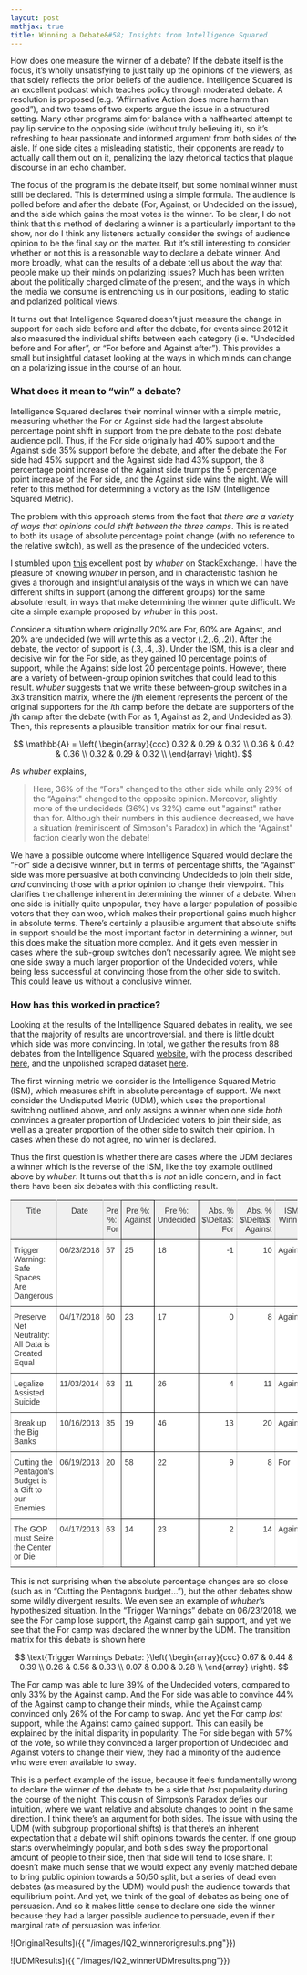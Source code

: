 ```yaml
---
layout: post
mathjax: true
title: Winning a Debate&#58; Insights from Intelligence Squared
---
```

 
How does one measure the winner of a debate? If the debate itself is the focus, it’s wholly unsatisfying to just tally up the opinions of the viewers, as that solely reflects the prior beliefs of the audience. Intelligence Squared is an excellent podcast which teaches policy through moderated debate. A resolution is proposed (e.g. “Affirmative Action does more harm than good”), and two teams of two experts argue the issue in a structured setting. Many other programs aim for balance with a halfhearted attempt to pay lip service to the opposing side (without truly believing it), so it’s refreshing to hear passionate and informed argument from both sides of the aisle. If one side cites a misleading statistic, their opponents are ready to actually call them out on it, penalizing the lazy rhetorical tactics that plague discourse in an echo chamber.

The focus of the program is the debate itself, but some nominal winner must still be declared. This is determined using a simple formula. The audience is polled before and after the debate (For, Against, or Undecided on the issue), and the side which gains the most votes is the winner. To be clear, I do not think that this method of declaring a winner is a particularly important to the show, nor do I think any listeners actually consider the swings of audience opinion to be the final say on the matter. But it’s still interesting to consider whether or not this is a reasonable way to declare a debate winner. And more broadly, what can the results of a debate tell us about the way that people make up their minds on polarizing issues? Much has been written about the politically charged climate of the present, and the ways in which the media we consume is entrenching us in our positions, leading to static and polarized political views. 

It turns out that Intelligence Squared doesn’t just measure the change in support for each side before and after the debate, for events since 2012 it also measured the individual shifts between each category (i.e. “Undecided before and For after”, or “For before and Against after”). This provides a small but insightful dataset looking at the ways in which minds can change on a polarizing issue in the course of an hour. 

### What does it mean to “win” a debate?

Intelligence Squared declares their nominal winner with a simple metric, measuring whether the For or Against side had the largest absolute percentage point shift in support from the pre debate to the post debate audience poll. Thus, if the For side originally had 40% support and the Against side 35% support before the debate, and after the debate the For side had 45% support and the Against side had 43% support, the 8 percentage point increase of the Against side trumps the 5 percentage point increase of the For side, and the Against side wins the night. We will refer to this method for determining a victory as the ISM (Intelligence Squared Metric).

The problem with this approach stems from the fact  that *there are a variety of ways that opinions could shift between the three camps*. This is related to both its usage of absolute percentage point change (with no reference to the relative switch), as well as the presence of the undecided voters.

I stumbled upon [this](https://stats.stackexchange.com/a/94742) excellent post by *whuber* on StackExchange. I have the pleasure of knowing *whuber* in person, and in characteristic fashion he gives a thorough and insightful analysis of the ways in which we can have different shifts in support (among the different groups) for the same absolute result, in ways that make determining the winner quite difficult. We cite a simple example proposed by *whuber* in this post.

Consider a situation where originally 20% are For, 60% are Against, and 20% are undecided (we will write this as a vector $(.2, .6, .2)$). After the debate, the vector of support is $(.3, .4, .3)$. Under the ISM, this is a clear and decisive win for the For side, as they gained 10 percentage points of support, while the Against side lost 20 percentage points. However, there are a variety of between-group opinion switches that could lead to this result. *whuber* suggests that we write these between-group switches in a 3x3 transition matrix, where the $ij$th element represents the percent of the original supporters for the $i$th camp before the debate are supporters of the $j$th camp after the debate (with For as 1, Against as 2, and Undecided as 3). Then, this represents a plausible transition matrix for our final result.

$$
\mathbb{A} = \left(
\begin{array}{ccc}
 0.32 & 0.29 & 0.32 \\
 0.36 & 0.42 & 0.36 \\
 0.32 & 0.29 & 0.32 \\
\end{array}
\right).
$$

As *whuber* explains,

> Here, 36% of the “Fors" changed to the other side while only 29% of the “Against" changed to the opposite opinion. Moreover, slightly more of the undecideds (36%) vs 32%) came out "against" rather than for. Although their numbers in this audience decreased, we have a situation (reminiscent of Simpson's Paradox) in which the “Against" faction clearly won the debate!

We have a possible outcome where Intelligence Squared would declare the “For” side a decisive winner, but in terms of percentage shifts, the “Against” side was more persuasive at both convincing Undecideds to join their side, *and* convincing those with a prior opinion to change their viewpoint. This clarifies the challenge inherent in determining the winner of a debate. When one side is initially quite unpopular, they have a larger population of possible voters that they can woo, which makes their proportional gains much higher in absolute terms. There’s certainly a plausible argument that absolute shifts in support should be the most important factor in determining a winner, but this does make the situation more complex. And it gets even messier in cases where  the sub-group switches don’t necessarily agree. We might see one side sway a much larger proportion of the Undecided voters, while being less successful at convincing those from the other side to switch. This could leave us without a conclusive winner.

### How has this worked in practice?

Looking at the results of the Intelligence Squared debates in reality, we see that the majority of results are uncontroversial. and there is little doubt which side was more convincing. In total, we gather the results from 88 debates from the Intelligence Squared [website](https://www.intelligencesquaredus.org/debates), with the process described [here](https://dylanpotteroconnell.github.io/debateresults2/), and the unpolished scraped dataset [here](https://github.com/dylanpotteroconnell/IntelSquaredProject/blob/master/votingresultsfinal.csv).

The first winning metric we consider is the Intelligence Squared Metric (ISM), which measures shift in absolute percentage of support. We next consider the Undisputed Metric (UDM), which uses the proportional switching outlined above, and only assigns a winner when one side *both* convinces a greater proportion of Undecided voters to join their side, as well as a greater proportion of the other side to switch their opinion. In cases when these do not agree, no winner is declared.

Thus the first question is whether there are cases where the UDM declares a winner which is the reverse of the ISM, like the toy example outlined above by *whuber*. It turns out that this is *not* an idle concern, and in fact there have been six debates with this conflicting result.

<style type="text/css">
.tg  {border-collapse:collapse;border-spacing:0;border-color:#ccc;}
.tg td{font-family:Arial, sans-serif;font-size:14px;padding:10px 5px;border-style:solid;border-width:1px;overflow:hidden;word-break:normal;border-color:#ccc;color:#333;background-color:#fff;}
.tg th{font-family:Arial, sans-serif;font-size:14px;font-weight:normal;padding:10px 5px;border-style:solid;border-width:1px;overflow:hidden;word-break:normal;border-color:#ccc;color:#333;background-color:#f0f0f0;}
.tg .tg-yp4a{border-color:#333333;vertical-align:top}
.tg .tg-us36{border-color:inherit;vertical-align:top}
.tg .tg-fraq{color:#333333;border-color:#000000;vertical-align:top}
.tg .tg-dvpl{border-color:inherit;text-align:right;vertical-align:top}
</style>
<table class="tg">
  <tr>
    <th class="tg-us36">Title</th>
    <th class="tg-us36">Date</th>
    <th class="tg-yp4a">Pre %: For</th>
    <th class="tg-fraq">Pre %: Against</th>
    <th class="tg-yp4a">Pre %: Undecided</th>
    <th class="tg-dvpl">Abs. % $\Delta$: For</th>
    <th class="tg-dvpl">Abs. % $\Delta$: Against</th>
    <th class="tg-us36">ISM Winner</th>
    <th class="tg-us36">UDM Winner</th>
  </tr>
  <tr>
    <td class="tg-us36">Trigger Warning: Safe Spaces Are Dangerous</td>
    <td class="tg-us36">06/23/2018</td>
    <td class="tg-yp4a">57</td>
    <td class="tg-fraq">25</td>
    <td class="tg-yp4a">18</td>
    <td class="tg-dvpl">-1</td>
    <td class="tg-dvpl">10</td>
    <td class="tg-us36">Against</td>
    <td class="tg-us36">For</td>
  </tr>
  <tr>
    <td class="tg-us36">Preserve Net Neutrality: All Data is Created Equal</td>
    <td class="tg-us36">04/17/2018</td>
    <td class="tg-yp4a">60</td>
    <td class="tg-fraq">23</td>
    <td class="tg-yp4a">17</td>
    <td class="tg-dvpl">0</td>
    <td class="tg-dvpl">8</td>
    <td class="tg-us36">Against</td>
    <td class="tg-us36">For</td>
  </tr>
  <tr>
    <td class="tg-us36">Legalize Assisted Suicide</td>
    <td class="tg-us36">11/03/2014</td>
    <td class="tg-yp4a">63</td>
    <td class="tg-fraq">11</td>
    <td class="tg-yp4a">26</td>
    <td class="tg-dvpl">4</td>
    <td class="tg-dvpl">11</td>
    <td class="tg-us36">Against</td>
    <td class="tg-us36">For</td>
  </tr>
  <tr>
    <td class="tg-us36">Break up the Big Banks</td>
    <td class="tg-us36">10/16/2013</td>
    <td class="tg-yp4a">35</td>
    <td class="tg-fraq">19</td>
    <td class="tg-yp4a">46</td>
    <td class="tg-dvpl">13</td>
    <td class="tg-dvpl">20</td>
    <td class="tg-us36">Against</td>
    <td class="tg-us36">For</td>
  </tr>
  <tr>
    <td class="tg-us36">Cutting the Pentagon's Budget is a Gift to our Enemies</td>
    <td class="tg-us36">06/19/2013</td>
    <td class="tg-yp4a">20</td>
    <td class="tg-fraq">58</td>
    <td class="tg-yp4a">22</td>
    <td class="tg-dvpl">9</td>
    <td class="tg-dvpl">8</td>
    <td class="tg-us36">For</td>
    <td class="tg-us36">Against</td>
  </tr>
  <tr>
    <td class="tg-us36">The GOP must Seize the Center or Die</td>
    <td class="tg-us36">04/17/2013</td>
    <td class="tg-yp4a">63</td>
    <td class="tg-fraq">14</td>
    <td class="tg-yp4a">23</td>
    <td class="tg-dvpl">2</td>
    <td class="tg-dvpl">14</td>
    <td class="tg-us36">Against</td>
    <td class="tg-us36">For</td>
  </tr>
</table>

This is not surprising when the absolute percentage changes are so close (such as in “Cutting the Pentagon’s budget…”), but the other debates show some wildly divergent results. We even see an example of *whuber*’s hypothesized situation. In the “Trigger Warnings” debate on 06/23/2018, we see the For camp lose support, the Against camp gain support, and yet we see that the For camp was declared the winner by the UDM. The transition matrix for this debate is shown here


$$
\text{Trigger Warnings Debate: }\left(
\begin{array}{ccc}
0.67 & 0.44 & 0.39 \\ 
0.26 & 0.56 & 0.33 \\ 
0.07 & 0.00 & 0.28 \\ 
\end{array}
\right).
$$

The For camp was able to lure 39% of the Undecided voters, compared to only 33% by the Against camp. And the For side was able to convince 44% of the Against camp to change their minds, while the Against camp convinced only 26% of the For camp to swap. And yet the For camp *lost* support, while the Against camp gained support. This can easily be explained by the initial disparity in popularity. The For side began with 57% of the vote, so while they convinced a larger proportion of Undecided and Against voters to change their view, they had a minority of the audience who were even available to sway.

This is a perfect example of the issue, because it feels fundamentally wrong to declare the winner of the debate to be a side that *lost* popularity during the course of the night. This cousin of Simpson’s Paradox defies our intuition, where we want relative and absolute changes to point in the same direction. I think there’s an argument for both sides. The issue with using the UDM (with subgroup proportional shifts) is that there’s an inherent expectation that a debate will shift opinions towards the center. If one group starts overwhelmingly popular, and both sides sway the proportional amount of people to their side, then that side will tend to lose share. It doesn’t make much sense that we would expect any evenly matched debate to bring public opinion towards a 50/50 split, but a series of dead even debates (as measured by the UDM) would push the audience towards that equilibrium point. And yet, we think of the goal of debates as being one of persuasion. And so it makes little sense to declare one side the winner because they had a larger possible audience to persuade, even if their marginal rate of persuasion was inferior.

<!---
### Are there obvious issues in the original metric?

One way to compare the metrics is whether they are biased in certain starting situations. For example, does the original metric favored by Intelligence Squared tend to consistently declare the originally unpopular side to be the winner, as seems plausible from the examples above? Or are there confounding factors that cancel out this bias? 

Cursory checks of the dataset don’t reveal any glaring issues with the ISM winner being closely related to pre debate factors. 

-->
![OriginalResults]({{ "/images/IQ2_winnerorigresults.png"}})

![UDMResults]({{ "/images/IQ2_winnerUDMresults.png"}})

